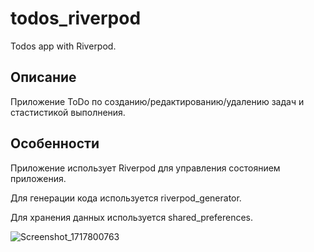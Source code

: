 # todos_riverpod

Todos app with Riverpod.

## Описание

Приложение ToDo по созданию/редактированию/удалению задач и стастистикой выполнения.

## Особенности
Приложение использует Riverpod для управления состоянием приложения.

Для генерации кода используется riverpod_generator.

Для хранения данных используется shared_preferences.

![Screenshot_1717800763](https://github.com/Ducascas/todos_riverpod/assets/100170314/03e32f20-b422-44fb-a58c-8ac7d808733a)
